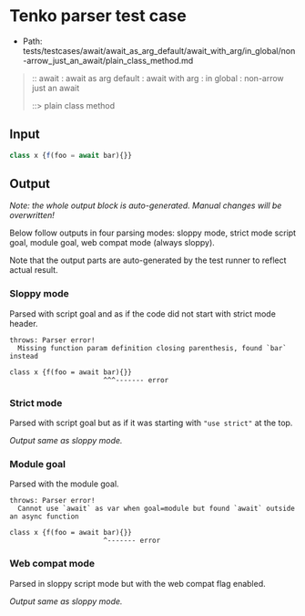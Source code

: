 # Tenko parser test case

- Path: tests/testcases/await/await_as_arg_default/await_with_arg/in_global/non-arrow_just_an_await/plain_class_method.md

> :: await : await as arg default : await with arg : in global : non-arrow just an await
>
> ::> plain class method

## Input

`````js
class x {f(foo = await bar){}}
`````

## Output

_Note: the whole output block is auto-generated. Manual changes will be overwritten!_

Below follow outputs in four parsing modes: sloppy mode, strict mode script goal, module goal, web compat mode (always sloppy).

Note that the output parts are auto-generated by the test runner to reflect actual result.

### Sloppy mode

Parsed with script goal and as if the code did not start with strict mode header.

`````
throws: Parser error!
  Missing function param definition closing parenthesis, found `bar` instead

class x {f(foo = await bar){}}
                       ^^^------- error
`````

### Strict mode

Parsed with script goal but as if it was starting with `"use strict"` at the top.

_Output same as sloppy mode._

### Module goal

Parsed with the module goal.

`````
throws: Parser error!
  Cannot use `await` as var when goal=module but found `await` outside an async function

class x {f(foo = await bar){}}
                       ^------- error
`````


### Web compat mode

Parsed in sloppy script mode but with the web compat flag enabled.

_Output same as sloppy mode._
